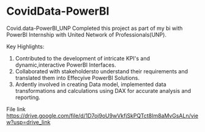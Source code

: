 # CovidData-PowerBI
Covid.data-PowerBI_UNP
Completed this project as part of my bi with PowerBI Internship with United Network of Professionals(UNP).

Key Highlights:
1. Contributed to the development of intricate KPI's and dynamic,interactive PowerBI Interfaces.
2. Collaborated with stakeholdersto understand their requirements and translated them into Effecyive PowerBI Solutions.
3. Ardently involved in creating Data model, implemented data transformations and calculations using DAX for accurate analysis and reporting.

File link  https://drive.google.com/file/d/1D7oj9oU9wVkfjSkPQTct8Im8aMvGsALn/view?usp=drive_link 
